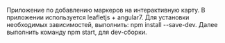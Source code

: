 Приложение по добавлению маркеров на интерактивную карту. В приложении используется leafletjs + angular7.
Для установки необходимых зависимостей, выполнить: npm install --save-dev.
Далее выполнить команду npm start, для dev-сборки.
